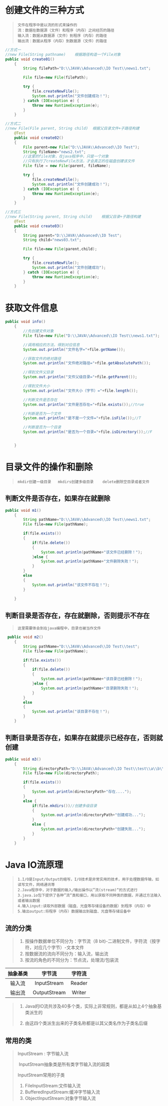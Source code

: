 # 创建文件的三种方式

>```
>文件在程序中是以流的形式来操作的
>流：数据在数据源（文件）和程序（内存）之间经历的路径
>输入流：数据从数据源（文件）到程序（内存）的路径
>输出流：数据从程序（内存）到数据源（文件）的路径
>```



~~~java
//方式一
//new File(String pathname)    根据路径构造一个File对象
public void create01()
    {
        String filePath="D:\\JAVA\\Advanced\\IO Test\\news1.txt";

        File file=new File(filePath);

        try {
            file.createNewFile();
            System.out.println("文件创建成功！");
        } catch (IOException e) {
            throw new RuntimeException(e);
        }
    }

//方式二
//new File(File parent, String child)  根据父目录文件+子路径构建
    @Test
    public void create02()
    {
        File parent=new File("D:\\JAVA\\Advanced\\IO Test");
        String fileName="news2.txt";
        //这里的file对象，在java程序中，只是一个对象
        //只有执行了createNewFile方法，才会真正的在磁盘创建该文件
        File file = new File(parent, fileName);

        try {
            file.createNewFile();
            System.out.println("文件创建成功！");
        } catch (IOException e) {
            throw new RuntimeException(e);
        }
    }

//方式三
//new File(String parent, String child)    根据父目录+子路径构建
    @Test
    public void create03()
    {
        String parent="D:\\JAVA\\Advanced\\IO Test";
        String child="news03.txt";

        File file=new File(parent,child);

        try {
            file.createNewFile();
            System.out.println("文件创建成功");
        } catch (IOException e) {
            throw new RuntimeException(e);
        }
    }
~~~



# 获取文件信息

~~~java
public void info()
    {
        //先创建文件对象
        File file=new File("D:\\JAVA\\Advanced\\IO Test\\news1.txt");

        //调用相应的方法，得到对应信息
        System.out.println("文件名字="+file.getName());

        //获取文件的绝对路径
        System.out.println("文件绝对路径="+file.getAbsolutePath());

        //得到文件父目录
        System.out.println("文件父级目录="+file.getParent());

        //得到文件大小
        System.out.println("文件大小（字节）="+file.length());

        //判断文件是否存在
        System.out.println("文件是否存在="+file.exists());//true

        //判断是否为一个文件
        System.out.println("是不是一个文件="+file.isFile());//T

        //判断是否为一个目录
        System.out.println("是否为一个目录="+file.isDirectory());//F


    }
~~~

# 目录文件的操作和删除

>```
>mkdir创建一级目录   mkdirs创建多级目录    delete删除空目录或者文件
>```

## 判断文件是否存在，如果存在就删除

~~~java
public void m1()
    {
        String pathName="D:\\JAVA\\Advanced\\IO Test\\news1.txt";
        File file=new File(pathName);

        if(file.exists())
        {
            if(file.delete())
            {
                System.out.println(pathName+"该文件已经删除！");
            }else {
                System.out.println(pathName+"文件删除失败！");
            }
        }
        else
        {
            System.out.println("该文件不存在！");
        }

    }
~~~

## 判断目录是否存在，存在就删除，否则提示不存在



>```
>这里需要体会到在java编程中，目录也被当作文件
>```

~~~java
 public void m2()
    {
        String pathName="D:\\JAVA\\Advanced\\IO Test\\test";
        File file=new File(pathName);

        if(file.exists())
        {
            if(file.delete())
            {
                System.out.println(pathName+"该目录已经删除！");
            }else {
                System.out.println(pathName+"目录删除失败！");
            }
        }
        else
        {
            System.out.println("该目录不存在！");
        }
    }
~~~

## 判断目录是否存在，如果存在就提示已经存在，否则就创建

~~~java
public void m3()
    {
        String directoryPath="D:\\JAVA\\Advanced\\IO Test\\test\\a\\b\\c";
        File file=new File(directoryPath);

        if(file.exists())
        {
            System.out.println(directoryPath+"存在....");
        }
        else {
            if(file.mkdirs())//创建多级目录
            {
                System.out.println(directoryPath+"创建成功...");
            }
            else {
                System.out.println(directoryPath+"创建失败...");
            }
        }
    }
~~~



# Java IO流原理

>```
>1.I/O是Input/Output的缩写，I/O技术是非常实用的技术，用于处理数据传输，如读写文件，网络通讯等
>2.Java程序中，对于数据的输入/输出操作以”流(stream)“的方式进行
>3.java.io包下提供了各种”流“类和接口，用以获取不同种类的数据，并通过方法输入或者输出数据
>4.输入input:读取外部数据（磁盘、光盘等存储设备的数据）到程序（内存）中
>5.输出output:将程序（内存）数据输出到磁盘、光盘等存储设备中
>```



## 流的分类

>1. 按操作数据单位不同分为：字节流（8 bit)-二进制文件，字符流（按字符，对应几个字节）-文本文件
>2. 按数据流的流向不同分为：输入流，输出流
>3. 按流的角色的不同分为：节点流，处理流/包装流



| 抽象基类 |    字节流    | 字符流 |
| :------: | :----------: | :----: |
|  输入流  | InputStream  | Reader |
|  输出流  | OutputStream | Writer |

>1. Java的IO流共涉及40多个类，实际上非常规则，都是从如上4个抽象基类派生的
>
>2. 由这四个类派生出来的子类名称都是以其父类名作为子类名后缀



## 常用的类

>InputStream : 字节输入流
>
>​	InputStream抽象类是所有类字节输入流的超类
>
>InputStream常用的子类
>
>1.  FileInputStream:文件输入流
>2. BufferedInputStream:缓冲字节输入流
>3. ObjectInputStream:对象字节输入流